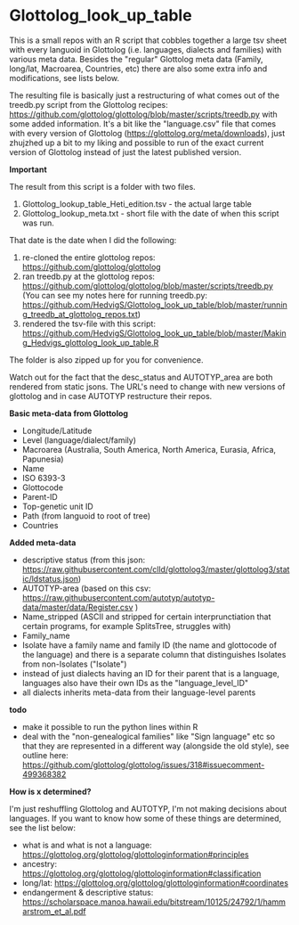 # Glottolog_look_up_table

This is a small repos with an R script that cobbles together a large tsv sheet with every languoid in Glottolog (i.e. languages, dialects and families) with various meta data. Besides the "regular" Glottolog meta data (Family, long/lat, Macroarea, Countries, etc) there are also some extra info and modifications, see lists below. 

The resulting file is basically just a restructuring of what comes out of the treedb.py script from the Glottolog recipes: https://github.com/glottolog/glottolog/blob/master/scripts/treedb.py with some added information. It's a bit like the "language.csv" file that comes with every version of Glottolog (https://glottolog.org/meta/downloads), just zhujzhed up a bit to my liking and possible to run of the exact current version of Glottolog instead of just the latest published version.

**Important**

The result from this script is a folder with two files. 
1. Glottolog_lookup_table_Heti_edition.tsv - the actual large table
2. Glottolog_lookup_meta.txt - short file with the date of when this script was run. 

That date is the date when I did the following:

1. re-cloned the entire glottolog repos: https://github.com/glottolog/glottolog
2. ran treedb.py at the glottolog repos: https://github.com/glottolog/glottolog/blob/master/scripts/treedb.py
(You can see my notes here for running treedb.py: https://github.com/HedvigS/Glottolog_look_up_table/blob/master/running_treedb_at_glottolog_repos.txt)
3. rendered the tsv-file with this script: https://github.com/HedvigS/Glottolog_look_up_table/blob/master/Making_Hedvigs_glottolog_look_up_table.R

The folder is also zipped up for you for convenience. 

Watch out for the fact that the desc_status and AUTOTYP_area are both rendered from static jsons. The URL's need to change with new versions of glottolog and in case AUTOTYP restructure their repos.

**Basic meta-data from Glottolog**
* Longitude/Latitude
* Level (language/dialect/family)
* Macroarea (Australia, South America, North America, Eurasia, Africa, Papunesia)
* Name
* ISO 6393-3
* Glottocode
* Parent-ID 
* Top-genetic unit ID
* Path (from languoid to root of tree)
* Countries

**Added meta-data**
* descriptive status (from this json: https://raw.githubusercontent.com/clld/glottolog3/master/glottolog3/static/ldstatus.json)
* AUTOTYP-area (based on this csv: https://raw.githubusercontent.com/autotyp/autotyp-data/master/data/Register.csv )
* Name_stripped (ASCII and stripped for certain interprunctiation that certain programs, for example SplitsTree, struggles with)
* Family_name
* Isolate have a family name and family ID (the name and glottocode of the language) and there is a separate column that distinguishes Isolates from non-Isolates ("Isolate")
* instead of just dialects having an ID for their parent that is a language, languages also have their own IDs as the "language_level_ID"
* all dialects inherits meta-data from their language-level parents

**todo**
* make it possible to run the python lines within R
* deal with the "non-genealogical families" like "Sign language" etc so that they are represented in a different way (alongside the old style), see outline here: https://github.com/glottolog/glottolog/issues/318#issuecomment-499368382


**How is x determined?**

I'm just reshuffling Glottolog and AUTOTYP, I'm not making decisions about languages. If you want to know how some of these things are determined, see the list below:

* what is and what is not a language: https://glottolog.org/glottolog/glottologinformation#principles
* ancestry: https://glottolog.org/glottolog/glottologinformation#classification
* long/lat: https://glottolog.org/glottolog/glottologinformation#coordinates
* endangerment & descriptive status: https://scholarspace.manoa.hawaii.edu/bitstream/10125/24792/1/hammarstrom_et_al.pdf
